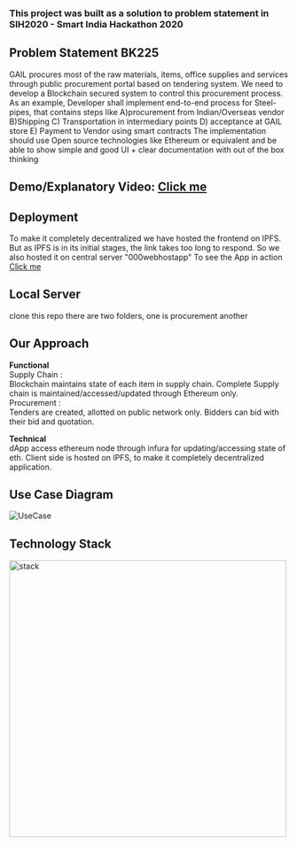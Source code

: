 ### This project was built as a solution to problem statement in SIH2020 - Smart India Hackathon 2020
## Problem Statement BK225
GAIL procures most of the raw materials, items, office supplies and services through public procurement portal based on tendering system. We need to develop a Blockchain secured system to control this procurement process. 
As an example, 
Developer shall implement end-to-end process for Steel-pipes, that contains steps like 
A)procurement from Indian/Overseas vendor B)Shipping C) Transportation in intermediary points D) acceptance at GAIL store E) Payment to Vendor using smart contracts 
The implementation should use Open source technologies like Ethereum or equivalent and be able to show simple and good UI + clear documentation with out of the box thinking

## Demo/Explanatory Video: [Click me](https://www.youtube.com/watch?v=1Y5eyY-KKVw) 
## Deployment
To make it completely decentralized we have hosted the frontend on IPFS.
But as IPFS is in its initial stages, the link takes too long to respond.
So we also hosted it on central server "000webhostapp"
To see the App in action [Click me](https://sihvisionhome.000webhostapp.com) <br/>

## Local Server
clone this repo
there are two folders, one is procurement another 
## Our Approach
**Functional**</br>
Supply Chain :</br>
Blockchain maintains state of each item in supply chain. Complete  Supply chain is maintained/accessed/updated through Ethereum only.</br>
Procurement :</br>
Tenders are created, allotted on public network only. Bidders can bid with their bid and quotation.</br>

**Technical**</br>
dApp access ethereum node through infura for updating/accessing state of eth. Client side is hosted on IPFS, to make it completely decentralized application.</br>

## Use Case Diagram
![UseCase](https://github.com/abhishekvispute/Blockchain-Powered-Procurement-System/blob/master/Usecase.png)

## Technology Stack
<img width="500" alt="stack" src="https://github.com/abhishekvispute/Blockchain-Powered-Procurement-System/blob/master/Technology%20Stack.png">
